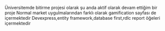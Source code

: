 Üniversitemde bitirme projesi olarak şu anda aktif olarak devam ettiğim bir proje
Normal market uygulmalarından farklı olarak gamification sayfası de içermektedir
Devexpress,entity framework,database first,rdlc report öğeleri içermektedir
